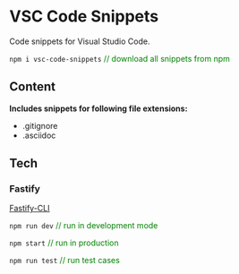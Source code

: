 # VSC Code Snippets

Code snippets for Visual Studio Code.

`npm i vsc-code-snippets` <span style="color:green">// download all snippets from npm</span>

## Content

**Includes snippets for following file extensions:**

* .gitignore
* .asciidoc

## Tech

### Fastify

[Fastify-CLI](https://www.npmjs.com/package/fastify-cli)

`npm run dev` <span style="color:green">// run in development mode</span>

`npm start` <span style="color:green">// run in production</span>

`npm run test` <span style="color:green">// run test cases</span>
